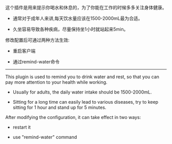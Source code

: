 <!--
 * @Author: wuxz
 * @Date: 2022-07-05 10:28:41
 * @LastEditors: error: git config user.name && git config user.email & please set dead value or install git
 * @LastEditTime: 2022-07-18 17:08:41
 * @FilePath: \test\README.md

-->

这个插件是用来提示你喝水和休息的，为了你能在工作的时候多多关注身体健康。

- 通常对于成年人来讲,每天饮水量应该在1500-2000mL最为合适。

- 久坐容易导致各种疾病，尽量保持坐1小时就站起来5min。

修改配置后可通过两种方法生效:

- 重启客户端

- 通过remind-water命令

----------------------------------------

This plugin is used to remind you to drink water and rest, so that you can pay more attention to your health while working.

- Usually for adults, the daily water intake should be 1500-2000mL.

- Sitting for a long time can easily lead to various diseases, try to keep sitting for 1 hour and stand up for 5 minutes.

After modifying the configuration, it can take effect in two ways:

- restart it

- use "remind-water" command
